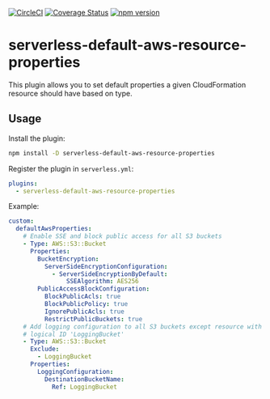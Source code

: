 [![CircleCI](https://circleci.com/gh/neverendingqs/serverless-default-aws-resource-properties.svg?style=svg)](https://circleci.com/gh/neverendingqs/serverless-default-aws-resource-properties)
[![Coverage Status](https://coveralls.io/repos/github/neverendingqs/serverless-default-aws-resource-properties/badge.svg?branch=master)](https://coveralls.io/github/neverendingqs/serverless-default-aws-resource-properties?branch=master)
[![npm version](https://badge.fury.io/js/serverless-default-aws-resource-properties.svg)](https://badge.fury.io/js/serverless-default-aws-resource-properties)

# serverless-default-aws-resource-properties

This plugin allows you to set default properties a given CloudFormation resource
should have based on type.

## Usage

Install the plugin:

```sh
npm install -D serverless-default-aws-resource-properties
```

Register the plugin in `serverless.yml`:

```yaml
plugins:
  - serverless-default-aws-resource-properties
```

Example:

```yaml
custom:
  defaultAwsProperties:
    # Enable SSE and block public access for all S3 buckets
    - Type: AWS::S3::Bucket
      Properties:
        BucketEncryption:
          ServerSideEncryptionConfiguration:
            - ServerSideEncryptionByDefault:
                SSEAlgorithm: AES256
        PublicAccessBlockConfiguration:
          BlockPublicAcls: true
          BlockPublicPolicy: true
          IgnorePublicAcls: true
          RestrictPublicBuckets: true
    # Add logging configuration to all S3 buckets except resource with
    # logical ID 'LoggingBucket'
    - Type: AWS::S3::Bucket
      Exclude:
        - LoggingBucket
      Properties:
        LoggingConfiguration:
          DestinationBucketName:
            Ref: LoggingBucket
```
